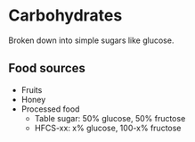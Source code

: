 # Carbohydrates

Broken down into simple sugars like glucose. 

## Food sources

* Fruits
* Honey
* Processed food
  * Table sugar: 50% glucose, 50% fructose
  * HFCS-xx: x% glucose, 100-x% fructose
